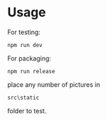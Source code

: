 # Usage

For testing:
```
npm run dev
```

For packaging:
```
npm run release
```

place any number of pictures in 
```
src\static
```
folder to test.
